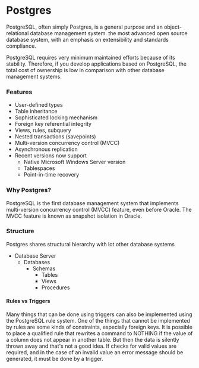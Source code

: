 # Postgres

PostgreSQL, often simply Postgres, is a general purpose and an object-relational database management system. the most advanced open source database system, with an emphasis on extensibility and standards compliance.

PostgreSQL requires very minimum maintained efforts because of its stability.  Therefore, if you develop applications based on PostgreSQL, the total cost of ownership is low in comparison with other database management systems.

### Features

* User-defined types
* Table inheritance
* Sophisticated locking mechanism
* Foreign key referential integrity
* Views, rules, subquery
* Nested transactions \(savepoints\)
* Multi-version concurrency control \(MVCC\)
* Asynchronous replication
* Recent versions now support
  * Native Microsoft Windows Server version
  * Tablespaces
  * Point-in-time recovery

### Why Postgres?

PostgreSQL is the first database management system that implements multi-version concurrency control \(MVCC\) feature, even before Oracle. The MVCC feature is known as snapshot isolation in Oracle.

### Structure

Postgres shares structural hierarchy with lot other database systems

* Database Server
  * Databases
    * Schemas
      * Tables
      * Views
      * Procedures

#### Rules vs Triggers

Many things that can be done using triggers can also be implemented using the PostgreSQL rule system. One of the things that cannot be implemented by rules are some kinds of constraints, especially foreign keys. It is possible to place a qualified rule that rewrites a command to NOTHING if the value of a column does not appear in another table. But then the data is silently thrown away and that's not a good idea. If checks for valid values are required, and in the case of an invalid value an error message should be generated, it must be done by a trigger.



